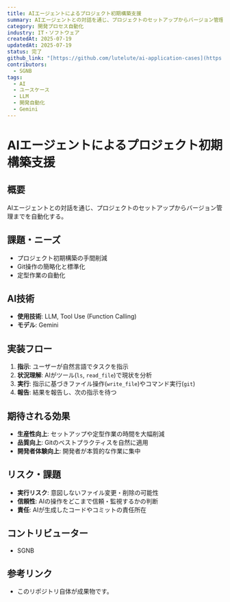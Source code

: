 ```yaml
---
title: AIエージェントによるプロジェクト初期構築支援
summary: AIエージェントとの対話を通じ、プロジェクトのセットアップからバージョン管理までを自動化する。
category: 開発プロセス自動化
industry: IT・ソフトウェア
createdAt: 2025-07-19
updatedAt: 2025-07-19
status: 完了
github_link: "[https://github.com/lutelute/ai-application-cases](https://github.com/lutelute/ai-application-cases)"
contributors:
  - SGNB
tags:
  - AI
  - ユースケース
  - LLM
  - 開発自動化
  - Gemini
---
```


# AIエージェントによるプロジェクト初期構築支援

## 概要
AIエージェントとの対話を通じ、プロジェクトのセットアップからバージョン管理までを自動化する。

## 課題・ニーズ
- プロジェクト初期構築の手間削減
- Git操作の簡略化と標準化
- 定型作業の自動化

## AI技術
- **使用技術**: LLM, Tool Use (Function Calling)
- **モデル**: Gemini

## 実装フロー
1.  **指示**: ユーザーが自然言語でタスクを指示
2.  **状況理解**: AIがツール(`ls`, `read_file`)で現状を分析
3.  **実行**: 指示に基づきファイル操作(`write_file`)やコマンド実行(`git`)
4.  **報告**: 結果を報告し、次の指示を待つ

## 期待される効果
- **生産性向上**: セットアップや定型作業の時間を大幅削減
- **品質向上**: Gitのベストプラクティスを自然に適用
- **開発者体験向上**: 開発者が本質的な作業に集中

## リスク・課題
- **実行リスク**: 意図しないファイル変更・削除の可能性
- **信頼性**: AIの操作をどこまで信頼・監視するかの判断
- **責任**: AIが生成したコードやコミットの責任所在

## コントリビューター
- SGNB

## 参考リンク
- このリポジトリ自体が成果物です。